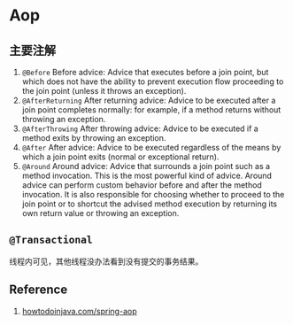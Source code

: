 # Aop

## 主要注解

1. `@Before` Before advice: Advice that executes before a join point, but which does not have the ability to prevent execution flow proceeding to the join point (unless it throws an exception).
2. `@AfterReturning` After returning advice: Advice to be executed after a join point completes normally: for example, if a method returns without throwing an exception.
3. `@AfterThrowing` After throwing advice: Advice to be executed if a method exits by throwing an exception.
4. `@After` After advice: Advice to be executed regardless of the means by which a join point exits (normal or exceptional return).
5. `@Around` Around advice: Advice that surrounds a join point such as a method invocation. This is the most powerful kind of advice. Around advice can perform custom behavior before and after the method invocation. It is also responsible for choosing whether to proceed to the join point or to shortcut the advised method execution by returning its own return value or throwing an exception.

## `@Transactional`

线程内可见，其他线程没办法看到没有提交的事务结果。

## Reference

1. [howtodoinjava.com/spring-aop](https://howtodoinjava.com/spring-aop/spring-aop-aspectj-example-tutorial-using-annotation-config/)